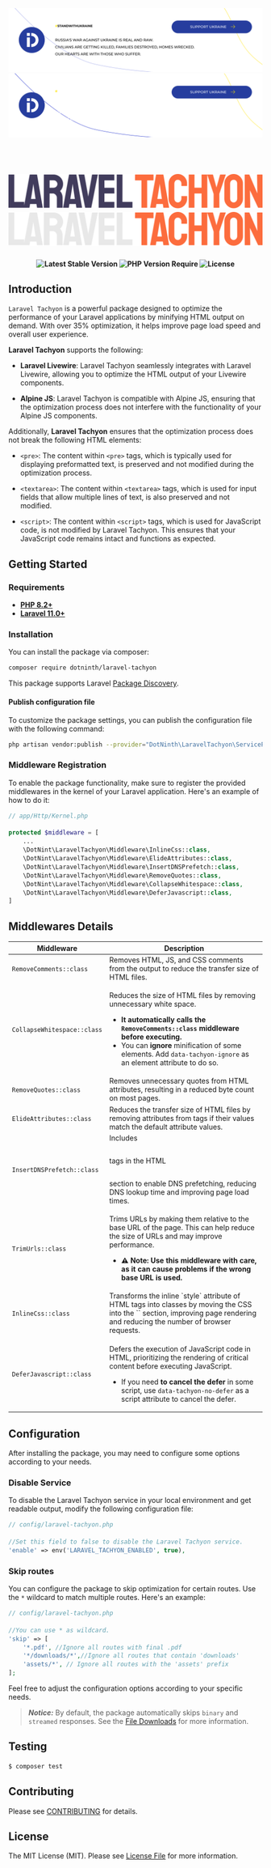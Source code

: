<p align="center">
    <a href="https://supportukrainenow.org#gh-light-mode-only">
        <img src="./.github/assets/support-ukraine-light.svg" alt="Support Ukraine">
    </a>
    <a href="https://supportukrainenow.org#gh-dark-mode-only">
        <img src="./.github/assets/support-ukraine-dark.svg" alt="Support Ukraine">
    </a>
</p>

<br>

<h1 align="center">
    <a href="https://github.com/ideal-creative-lab/laravel-tachyon#gh-light-mode-only">
        <img src="./.github/assets/laravel-tachyon-light.svg" alt="Laravel Tachyon">
    </a>
    <a href="https://github.com/ideal-creative-lab/laravel-tachyon#gh-dark-mode-only">
        <img src="./.github/assets/laravel-tachyon-dark.svg" alt="Laravel Tachyon">
    </a>
</h1>

<p align="center">
    <i align="center"></i>
</p>

<h4 align="center">
    <img src="http://poser.pugx.org/dotninth/laravel-tachyon/v?style=for-the-badge" alt="Latest Stable Version">
    <img src="http://poser.pugx.org/dotninth/laravel-tachyon/require/php?style=for-the-badge" alt="PHP Version Require">
    <img src="http://poser.pugx.org/dotninth/laravel-tachyon/license?style=for-the-badge" alt="License">
</h4>

## Introduction

`Laravel Tachyon` is a powerful package designed to optimize the performance of your Laravel applications by minifying HTML output on demand. With over 35% optimization, it helps improve page load speed and overall user experience.

**Laravel Tachyon** supports the following:

- **Laravel Livewire**: Laravel Tachyon seamlessly integrates with Laravel Livewire, allowing you to optimize the HTML output of your Livewire components.

- **Alpine JS**: Laravel Tachyon is compatible with Alpine JS, ensuring that the optimization process does not interfere with the functionality of your Alpine JS components.

Additionally, **Laravel Tachyon** ensures that the optimization process does not break the following HTML elements:

- `<pre>`: The content within `<pre>` tags, which is typically used for displaying preformatted text, is preserved and not modified during the optimization process.

- `<textarea>`: The content within `<textarea>` tags, which is used for input fields that allow multiple lines of text, is also preserved and not modified.

- `<script>`: The content within `<script>` tags, which is used for JavaScript code, is not modified by Laravel Tachyon. This ensures that your JavaScript code remains intact and functions as expected.

## Getting Started

### Requirements

- **[PHP 8.2+](https://php.net/releases/)**
- **[Laravel 11.0+](https://github.com/laravel/laravel)**

### Installation

You can install the package via composer:

```zsh
composer require dotninth/laravel-tachyon
```

This package supports Laravel [Package Discovery][link-package-discovery].

#### Publish configuration file

To customize the package settings, you can publish the configuration file with the following command:

```zsh
php artisan vendor:publish --provider="DotNinth\LaravelTachyon\ServiceProvider"
```

### Middleware Registration

To enable the package functionality, make sure to register the provided middlewares in the kernel of your Laravel application. Here's an example of how to do it:

```php
// app/Http/Kernel.php

protected $middleware = [
    ...
    \DotNint\LaravelTachyon\Middleware\InlineCss::class,
    \DotNint\LaravelTachyon\Middleware\ElideAttributes::class,
    \DotNint\LaravelTachyon\Middleware\InsertDNSPrefetch::class,
    \DotNint\LaravelTachyon\Middleware\RemoveQuotes::class,
    \DotNint\LaravelTachyon\Middleware\CollapseWhitespace::class,
    \DotNint\LaravelTachyon\Middleware\DeferJavascript::class,
]
```

## Middlewares Details

<table>
    <thead>
        <tr>
            <th>Middleware</th>
            <th>Description</th>
        </tr>
    </thead>
    <tbody>
        <tr>
            <td><code>RemoveComments::class</code></td>
            <td>Removes HTML, JS, and CSS comments from the output to reduce the transfer size of HTML files.</td>
        </tr>
        <tr>
            <td><code>CollapseWhitespace::class</code></td>
            <td>
                <p>Reduces the size of HTML files by removing unnecessary white space.</p>
                <ul>
                    <li><strong>It automatically calls the <code>RemoveComments::class</code> middleware before executing.</strong></li>
                    <li>You can <strong>ignore</strong> minification of some elements. Add <code>data-tachyon-ignore</code> as an element attribute to do so.</li>
                </ul>
            </td>
        </tr>
        <tr>
            <td><code>RemoveQuotes::class</code></td>
            <td>Removes unnecessary quotes from HTML attributes, resulting in a reduced byte count on most pages.</td>
        </tr>
        <tr>
            <td><code>ElideAttributes::class</code></td>
            <td>Reduces the transfer size of HTML files by removing attributes from tags if their values match the default attribute values.</td>
        </tr>
        <tr>
            <td><code>InsertDNSPrefetch::class</code></td>
            <td>Includes <pre><code><link rel="dns-prefetch" href="//www.example.com"></code></pre> tags in the HTML <pre><code><head></code></pre> section to enable DNS prefetching, reducing DNS lookup time and improving page load times.</td>
        </tr>
        <tr>
            <td><code>TrimUrls::class</code></td>
            <td>
                <p>Trims URLs by making them relative to the base URL of the page. This can help reduce the size of URLs and may improve performance.</p>
                <ul>
                    <li><strong>⚠️ Note: Use this middleware with care, as it can cause problems if the wrong base URL is used.</strong></li>
                </ul>
            </td>
        </tr>
        <tr>
            <td><code>InlineCss::class</code></td>
            <td>Transforms the inline `style` attribute of HTML tags into classes by moving the CSS into the `<head>` section, improving page rendering and reducing the number of browser requests.</td>
        </tr>
        <tr>
            <td><code>DeferJavascript::class</code></td>
            <td>
                <p>Defers the execution of JavaScript code in HTML, prioritizing the rendering of critical content before executing JavaScript.</p>
                <ul>
                    <li>If you need <strong>to cancel the defer</strong> in some script, use <code>data-tachyon-no-defer</code> as a script attribute to cancel the defer.</li>
                </ul>
            </td>
        </tr>
    </tbody>
</table>

## Configuration

After installing the package, you may need to configure some options according to your needs.

### Disable Service

To disable the Laravel Tachyon service in your local environment and get readable output, modify the following configuration file:

```php
// config/laravel-tachyon.php

//Set this field to false to disable the Laravel Tachyon service.
'enable' => env('LARAVEL_TACHYON_ENABLED', true),
```

### Skip routes

You can configure the package to skip optimization for certain routes. Use the `*` wildcard to match multiple routes. Here's an example:

```php
// config/laravel-tachyon.php

//You can use * as wildcard.
'skip' => [
    '*.pdf', //Ignore all routes with final .pdf
    '*/downloads/*',//Ignore all routes that contain 'downloads'
    'assets/*', // Ignore all routes with the 'assets' prefix
];
```

Feel free to adjust the configuration options according to your specific needs.

> _**Notice:**_ By default, the package automatically skips `binary` and `streamed` responses. See the [File Downloads][link-file-download] for more information.

## Testing

```zsh
$ composer test
```

## Contributing

Please see [CONTRIBUTING](CONTRIBUTING.md) for details.

## License

The MIT License (MIT). Please see [License File](LICENSE.md) for more information.

[link-file-download]: https://laravel.com/docs/11.x/responses#file-downloads
[link-package-discovery]: https://laravel.com/docs/11.x/packages#package-discovery
